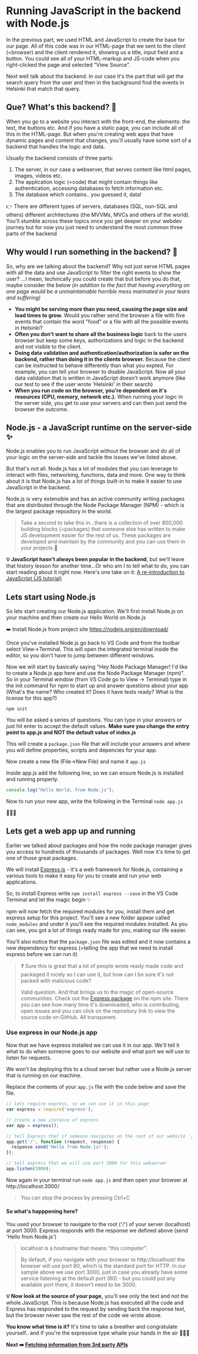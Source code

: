 # Running JavaScript in the backend with Node.js

In the previous part, we used HTML and JavaScript to create the base for our page. All of this code was in our HTML-page that we sent to the client (=browser) and the client rendered it, showing us a title, input field and a button. You could see all of your HTML-markup and JS-code when you right-clicked the page and selected "View Source".

Next well talk about the backend. In our case it's the part that will get the search query from the user and then in the background find the events in Helsinki that match that query.

## Que? What's this backend? :information_desk_person:
When you go to a website you interact with the front-end, the elements: the text, the buttons etc. And if you have a static page, you can include all of this in the HTML-page. But when you're creating web apps that have dynamic pages and content that changes, you'll usually have some sort of a backend that handles the logic and data.

Usually the backend consists of three parts:

1. The server, in our case a webserver, that serves content like html pages, images, videos etc.
2. The application logic (=code) that might contain things like authentication, accessing databases to fetch information etc.
3. The database which contains.. you guessed it, data!

:point_right: There are different types of servers, databases (SQL, non-SQL and others) different architectures (the MVVMs, MVCs and others of the world). You'll stumble across these topics once you get deeper on your webdev journey but for now you just need to understand the most common three parts of the backend

## Why would I run something in the backend? :raising_hand:
So, why are we talking about the backend? Why not just serve HTML pages with all the data and use JavaScript to filter the right events to show the user? ...I mean, technically you could create that but before you do that, maybe consider the below *(in addition to the fact that having everything on one page would be a unmaintainable horrible mess marinated in your tears and suffering)*

* **You might be serving more than you need, causing the page size and load times to grow.** Would you rather send the browser a file with five events that contain the word "food" or a file with all the possible events in Helsinki?
* **Often you don't want to share all the business logic** back to the users browser but keep some keys, authorizations and logic in the backend and not visible to the client.
* **Doing data validation and authentication/authorization is safer on the backend, rather than doing it in the clients browser.** Because the client can be instructed to behave differently than what you expted. For example, you can tell your browser to disable JavaScript. Now all your data validation that is written in JavaScript doesn't work anymore (like our test to see if the user wrote 'Helsinki' in their search)
* **When you run code on the browser, you're dependent on it's resources (CPU, memory, network etc.).** When running your logic in the server side, you get to use your servers and can then just send the browser the outcome.

## Node.js - a JavaScript runtime on the server-side :sparkles:
Node.js enables you to run JavaScript without the browser and do all of your logic on the server-side and tackle the issues we've listed above.

But that's not all. Node.js has a lot of modules that you can leverage to interact with files, networking, functions, data and more. One way to think about it is that Node.js has a lot of things built-in to make it easier to use JavaScript in the backend.

Node.js is very extensible and has an active community writing packages that are distributed through the Node Package Manager (NPM) - which is the largest package repository in the world.

>Take a second to take this in...there is a collection of over 800,000 building blocks (=packages) that someone else has written to make JS development easier for the rest of us. These packages are developed and maintain by the community and you can use them in your projects :pray:

**:bulb: JavaScript hasn't always been popular in the backend**, but we'll leave that history lesson for another time...Or who am I to tell what to do, you can start reading about it right now. Here's one take on it: [A re-introduction to JavaScript (JS tutorial)](https://developer.mozilla.org/en-US/docs/Web/JavaScript/A_re-introduction_to_JavaScript)

## Lets start using Node.js
So lets start creating our Node.js application. We'll first install Node.js on your machine and then create our Hello World on Node.js

:arrow_right: Install Node.js from project site https://nodejs.org/en/download/

Once you've installed Node.js go back to VS Code and from the toolbar select View->Terminal. This will open the integrated terminal inside the editor, so you don't have to jump between different windows.

Now we will start by basically saying "Hey Node Package Manager! I'd like to create a Node.js app here and use the Node Package Manager (npm)". So in your Terminal window (from VS Code go to View -> Terminal) type in the init command for npm to start up and answer questions about your app (What's the name? Who created it? Does it have tests ready? What is the license for this app?)

`npm init`

You will be asked a series of questions. You can type in your answers or just hit enter to accept the default values. **Make sure you change the entry point to app.js and NOT the default value of index.js**

This will create a `package.json` file that will include your answers and where you will define properties, scripts and depencies for your app.

Now create a new file (File->New File) and name it `app.js`

Inside app.js add the following line, so we can ensure Node.js is installed and running properly.
```javascript
console.log("Hello World, from Node.js");
```

Now to run your new app, write the following in the Terminal `node app.js`

:tada::tada::tada:

## Lets get a web app up and running
Earlier we talked about packages and how the node package manager gives you access to hundreds of thousands of packages. Well now it's time to get one of those great packages.

We will install [Express.js](https://expressjs.com/) - it's a web framework for Node.js, containing a various tools to make it easy for you to create and run your web applications.

So, to install Express write `npm install express --save` in the VS Code Terminal and let the magic begin :sparkles:

npm will now fetch the required modules for you, install them and get express setup for this project. You'll see a new folder appear called `node_modules` and under it you'll see the required modules installed. As you can see, you got a lot of things ready made for you, making our life easier.

You'll also notice that the `package.json` file was edited and it now contains a new dependency for express (=telling the app that we need to install express before we can run it)

> :question: Sure this is great that a lot of people wrote ready made code and packaged it nicely so I can use it, but how can I be sure it's not packed with malicious code?
>
>Valid question. And that brings us to the magic of open-source communities. Check out the [Express package](https://www.npmjs.com/package/express) on the npm site. There you can see how many time it's downloaded, who is contributing, open issues and you can click on the repository link to view the source code on GitHub. All transparent.

### Use express in our Node.js app
Now that we have express installed we can use it in our app. We'll tell it what to do when someone goes to our  website and what port we will use to listen for requests.

We won't be deploying this to a cloud server but rather use a Node.js server that is running on our machine.

Replace the contents of your `app.js` file with the code below and save the file.

```javascript
// lets require express, so we can use it in this page
var express = require('express');

// create a new instance of express
var app = express();

// tell Express that if someone navigates on the root of our website '/' we should send them a hello back
app.get('/', function (request, response) {
  response.send('Hello from Node.js!');
});

// tell express that we will use port 3000 for this webserver
app.listen(3000);
```

Now again in your terminal run `node app.js` and then open your browser at http://localhost:3000/

> You can stop the process by pressing Ctrl+C

#### So what's happpening here?
You used your browser to navigate to the root ('/') of your server (localhost) at port 3000. Express responds with the response we defined above (send 'Hello from Node.js')

>localhost is a hostname that means "this computer".
>
>By default, if you navigate with your browser to http://localhost/ the browser will use port 80, which is the standard port for HTTP. In our sample above we use port 3000, just in case you already have some service listening at the default port (80) - but you could put any available port there, it doesn't need to be 3000.

**:bulb: Now look at the source of your page,** you'll see  only the text and not the whole JavaScript. This is because Node.js has executed all the code and Express has responded to the request by sending back the response text, but the browser never saw the rest of the code we wrote above.

**You know what time is it?** It's time to take a breather and congratulate yourself.. and if you're the expressive type whaile your hands in the air :tada::tada::tada:

**Next :arrow_right: [Fetching information from 3rd party APIs](https://github.com/DrazenDodik/mimmitkoodaa/blob/master/mimmitkoodaa-intro/part4_eventsAPI.md)**
